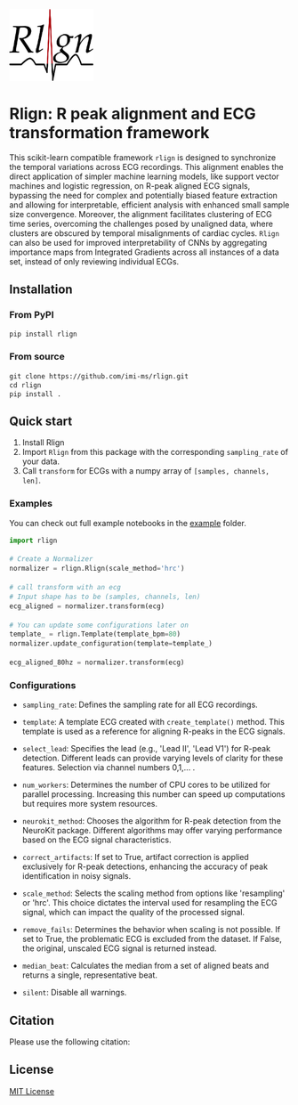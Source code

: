 
<img src='./logo.svg?sanitize=true' width=30%/>


# Rlign: R peak alignment and ECG transformation framework

This scikit-learn compatible framework `rlign` is designed to synchronize the temporal variations across ECG recordings. This alignment enables the direct application of simpler machine learning models, like support vector machines and logistic regression, on R-peak aligned ECG signals, bypassing the need for complex and potentially biased feature extraction and allowing for interpretable, efficient analysis with enhanced small sample size convergence. Moreover, the alignment facilitates clustering of ECG time series, overcoming the challenges posed by unaligned data, where clusters are obscured by temporal misalignments of cardiac cycles. `Rlign` can also be used for improved interpretability of CNNs by aggregating importance maps from Integrated Gradients across all instances of a data set, instead of only reviewing individual ECGs.


## Installation
### From PyPI
    pip install rlign

### From source
    git clone https://github.com/imi-ms/rlign.git
    cd rlign
    pip install .

## Quick start
1. Install Rlign
2. Import `Rlign` from this package with the corresponding `sampling_rate` of your data.
3. Call `transform` for ECGs with a numpy array of `[samples, channels, len]`.

### Examples
You can check out full example notebooks in the [example](./examples/) folder.
```python
import rlign

# Create a Normalizer
normalizer = rlign.Rlign(scale_method='hrc')

# call transform with an ecg 
# Input shape has to be (samples, channels, len)
ecg_aligned = normalizer.transform(ecg)

# You can update some configurations later on
template_ = rlign.Template(template_bpm=80)
normalizer.update_configuration(template=template_)

ecg_aligned_80hz = normalizer.transform(ecg)
```

### Configurations

* `sampling_rate`: Defines the sampling rate for all ECG recordings. 

* `template`: A template ECG created with `create_template()` method. This template is 
    used as a reference for aligning R-peaks in the ECG signals.

* `select_lead`: Specifies the lead (e.g., 'Lead II', 'Lead V1') for R-peak detection. Different leads can provide varying levels of 
    clarity for these features. Selection via channel numbers 0,1,... .

* `num_workers`: Determines the number of CPU cores to be utilized for 
    parallel processing. Increasing this number can speed up computations
    but requires more system resources.

* `neurokit_method`: Chooses the algorithm for R-peak detection from the 
    NeuroKit package. Different algorithms may offer varying performance 
    based on the ECG signal characteristics.

* `correct_artifacts`: If set to True, artifact correction is applied 
    exclusively for R-peak detections, enhancing the accuracy of peak
    identification in noisy signals.

* `scale_method`: Selects the scaling method from options like 'resampling' 
    or 'hrc'. This choice dictates the interval used for resampling
    the ECG signal, which can impact the quality of the processed signal.

* `remove_fails`: Determines the behavior when scaling is not possible. If
    set to True, the problematic ECG is excluded from the dataset. If False, 
    the original, unscaled ECG signal is returned instead.
    
* `median_beat`: Calculates the median from a set of aligned beats 
    and returns a single, representative beat.

* `silent`: Disable all warnings.

## Citation
Please use the following citation:

## License
[MIT License](LICENSE.txt)